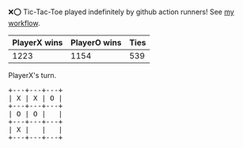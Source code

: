 :x::o: Tic-Tac-Toe played indefinitely by github action runners! See [my workflow](.github/workflows/play.yaml).

|PlayerX wins|PlayerO wins|Ties|
|-|-|-|
|1223|1154|539|

PlayerX's turn.

<pre>
+---+---+---+
| X | X | O |
+---+---+---+
| O | O |   |
+---+---+---+
| X |   |   |
+---+---+---+
</pre>